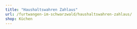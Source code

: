 ```yaml
---
title: "Haushaltswahren Zahlaus"
url: /furtwangen-im-schwarzwald/haushaltswahren-zahlaus/
shop: Küchen
---
```

